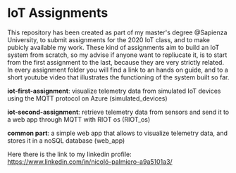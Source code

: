 # IoT Assignments

This repository has been created as part of my master's degree @Sapienza University, to submit assignments for the 2020 IoT class, and to
make pubicly available my work. These kind of assignments aim to build an IoT system from scratch, so my advise if anyone want to
repliucate it, is to start from the first assignment to the last, because they are very strictly related. In every assignment folder you
will find a link to an hands on guide, and to a short youtube video that illustrates the functioning of the system built so far.

**iot-first-assignment**: visualize telemetry data from simulated IoT devices using the MQTT protocol on Azure (simulated_devices)

**iot-second-assignment**: retrieve telemetry data from sensors and send it to a web app through MQTT with RIOT os (RIOT_os)

**common part**: a simple web app that allows to visualize telemetry data, and stores it in a noSQL database (web_app)

Here there is the link to my linkedin profile:
https://www.linkedin.com/in/nicoló-palmiero-a9a5101a3/
